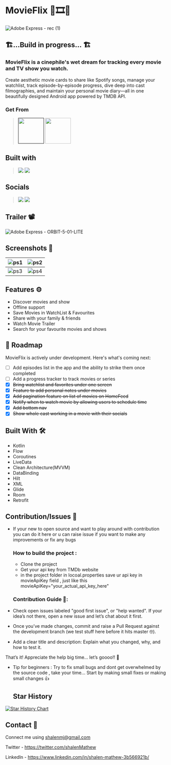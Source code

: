 
# MovieFlix 🍿🎞️🥤

![Adobe Express - rec (1)](https://github.com/user-attachments/assets/f7c5b24e-4606-49f3-a809-e9a39c7e6f1b)



## 🏗️...Build in progress... 🏗️

### MovieFlix is a cinephile's wet dream for tracking every movie and TV show you watch.

Create aesthetic movie cards to share like Spotify songs, manage your watchlist, track episode-by-episode progress, dive deep into cast filmographies, and maintain your personal movie diary—all in one beautifully designed Android app powered by TMDB API.

### Get From
> [<img src="https://gitlab.com/IzzyOnDroid/repo/-/raw/master/assets/IzzyOnDroid.png" height="80">]()
> [<img src="https://github.com/vishal2376/snaptick/assets/38159691/f502e2ec-dbf4-4ed6-b23f-a47b74080fea" height="80">](https://github.com/shalenMathew/MovieFlix_App/releases)

## Built with
> [<img src="https://ziadoua.github.io/m3-Markdown-Badges/badges/Android/android2.svg">]()
> [<img src="https://ziadoua.github.io/m3-Markdown-Badges/badges/Kotlin/kotlin2.svg">]()

## Socials
> [<img src="https://ziadoua.github.io/m3-Markdown-Badges/badges/Discord/discord2.svg">](https://discord.gg/QpDJh3rT4q)
> [<img src="https://ziadoua.github.io/m3-Markdown-Badges/badges/Twitter/twitter1.svg">](https://x.com/shalenmathew)


## Trailer 📽️

![Adobe Express - ORBIT-5-01-LITE](https://github.com/user-attachments/assets/59777f5b-0e67-4dde-9a13-a4c4bb860153)

## Screenshots 📱

| ![ps1](https://github.com/user-attachments/assets/fbda1306-fe35-46ad-a38d-c8e164ec6a94) | ![ps2](https://github.com/user-attachments/assets/4675976f-9d32-4c33-8f3c-d2e42f591b96) |
|:-----------------------------------------------------------------------------------------|:---------------------------------------------------------------------------------------:|
| ![ps3](https://github.com/user-attachments/assets/fd008344-126a-49ae-9699-da5092f9d291)  | ![ps4](https://github.com/user-attachments/assets/d667ee51-0e1e-481b-b66f-0f970506a335)  |
 

## Features ⚙️

- Discover movies and show
- Offline support
- Save Movies in WatchList & Favourites
- Share with your family & friends
- Watch Movie Trailer
- Search for your favourite movies and shows

## 🚀 Roadmap

MovieFlix is actively under development. Here's what's coming next:

- [ ] Add episodes list in the app and the ability to strike them once completed
- [ ] Add a progress tracker to track movies or series
- [x] ~~Bring watchlist and favorites under one screen~~
- [x] ~~Feature to add personal notes under movies~~
- [x] ~~Add pagination feature on list of movies on HomeFeed~~
- [x] ~~Notify when to watch movie by allowing users to schedule time~~
- [x] ~~Add bottom nav~~
- [x] ~~Show whole cast working in a movie with their socials~~

## Built With 🛠
- Kotlin
- Flow
- Coroutines
- LiveData
- Clean Architecture(MVVM)
- DataBinding
- Hilt
- XML
- Glide
- Room
- Retrofit

## Contribution/Issues 🤝
- If your new to open source and want to play around with contribution you can do it here or u can raise issue if you want to make any improvements or fix any bugs

  
  ### How to build the project :
  - Clone the project
  - Get your api key from TMDb website
  - in the project folder in locoal.properties save ur api key in movieApiKey field , just like this movieApiKey="your_actual_api_key_here"

  ### Contribution Guide 🚀:
 - Check open issues labeled "good first issue", or "help wanted". If your idea’s not there, open a new issue and let’s chat about it first.
 - Once you’ve made changes, commit and raise a Pull Request against the development branch (we test stuff here before it hits master 🤓).
 - Add a clear title and description: Explain what you changed, why, and how to test it.

  That’s it! Appreciate the help big time… let’s goooo!! 🎉
  
- Tip for beginners : Try to fix small bugs and dont get overwhelmed by the source code , take your time... Start by making small fixes or making small changes 👍


  ## Star History

<a href="https://www.star-history.com/#shalenMathew/MovieFlix_App&type=date&legend=top-left">
 <picture>
   <source media="(prefers-color-scheme: dark)" srcset="https://api.star-history.com/svg?repos=shalenMathew/MovieFlix_App&type=date&theme=dark&legend=top-left" />
   <source media="(prefers-color-scheme: light)" srcset="https://api.star-history.com/svg?repos=shalenMathew/MovieFlix_App&type=date&legend=top-left" />
   <img alt="Star History Chart" src="https://api.star-history.com/svg?repos=shalenMathew/MovieFlix_App&type=date&legend=top-left" />
 </picture>
</a>


## Contact 📧
Connect me using shalenmj@gmail.com

Twitter - https://twitter.com/shalenMathew

Linkedln - https://www.linkedin.com/in/shalen-mathew-3b566921b/
